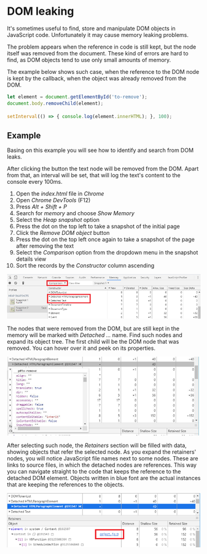 # DOM leaking

It's sometimes useful to find, store and manipulate DOM objects in JavaScript code. Unfortunately it may cause memory leaking problems.

The problem appears when the reference in code is still kept, but the node itself was removed from the document. These kind of errors are hard to find, as DOM objects tend to use only small amounts of memory.

The example below shows such case, when the reference to the DOM node is kept by the callback, when the object was already removed from the DOM.

```javascript
let element = document.getElementById('to-remove');
document.body.removeChild(element);

setInterval(() => { console.log(element.innerHTML); }, 100);
```

## Example

Basing on this example you will see how to identify and search from DOM leaks.

After clicking the button the text node will be removed from the DOM. Apart from that, an interval will be set, that will log the text's content to the console every 100ms.

1. Open the *index.html* file in *Chrome*
2. Open *Chrome DevTools* (F12)
3. Press *Alt + Shift + P*
4. Search for *memory* and choose *Show Memory*
5. Select the *Heap snapshot* option
6. Press the dot on the top left to take a snapshot of the initial page
7. Click the *Remove DOM object* button
8. Press the dot on the top left once again to take a snapshot of the page after removing the text
9. Select the *Comparison* option from the dropdown menu in the snapshot details view
10. Sort the records by the *Constructor* column ascending

![The comparison view of snapshots showing the detached DOM elements](./.Docs/Comparison.png)

The nodes that were removed from the DOM, but are still kept in the memory will be marked with *Detached ...* name. Find such nodes and expand its object tree. The first child will be the DOM node that was removed. You can hover over it and peek on its properties.

![The properties of the detached DOM node](./.Docs/Properties.jpg)

 After selecting such node, the *Retainers* section will be filled with data, showing objects that refer the selected node. As you expand the retainers' nodes, you will notice JavaScript file names next to some nodes. These are links to source files, in which the detached nodes are references. This way you can navigate straight to the code that keeps the reference to the detached DOM element. Objects written in blue font are the actual instances that are keeping the references to the objects.

![The Retainers tree of the detached node](./.Docs/Details.png)
